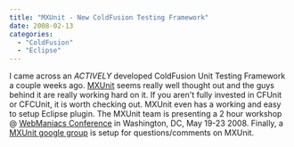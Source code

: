 ```yaml
---
title: "MXUnit - New ColdFusion Testing Framework"
date: 2008-02-13
categories: 
  - "ColdFusion"
  - "Eclipse"
---
```


I came across an _ACTIVELY_ developed ColdFusion Unit Testing Framework a couple weeks ago. [MXUnit](http://mxunit.org/) seems really well thought out and the guys behind it are really working hard on it. If you aren't fully invested in CFUnit or CFCUnit, it is worth checking out. MXUnit even has a working and easy to setup Eclipse plugin. The MXUnit team is presenting a 2 hour workshop @ [WebManiacs Conference](http://www.webmaniacsconference.com) in Washington, DC, May 19-23 2008. Finally, a [MXUnit google group](http://groups.google.com/group/mxunit) is setup for questions/comments on MXUnit.
